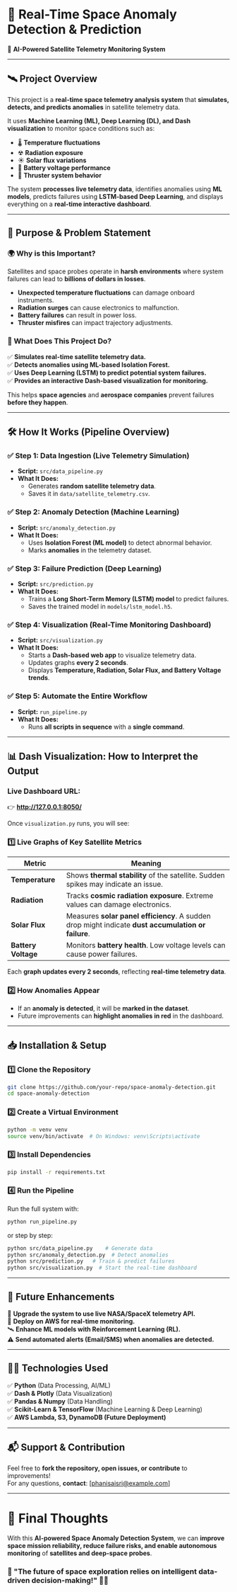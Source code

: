 # 🚀 Real-Time Space Anomaly Detection & Prediction  
📡 **AI-Powered Satellite Telemetry Monitoring System**  

---

## **🛰️ Project Overview**  
This project is a **real-time space telemetry analysis system** that **simulates, detects, and predicts anomalies** in satellite telemetry data.  

It uses **Machine Learning (ML), Deep Learning (DL), and Dash visualization** to monitor space conditions such as:  

- 🌡 **Temperature fluctuations**  
- ☢ **Radiation exposure**  
- ☀ **Solar flux variations**  
- 🔋 **Battery voltage performance**  
- 🚀 **Thruster system behavior**  

The system **processes live telemetry data**, identifies anomalies using **ML models**, predicts failures using **LSTM-based Deep Learning**, and displays everything on a **real-time interactive dashboard**.

---

## **🎯 Purpose & Problem Statement**
### **🌍 Why is this Important?**
Satellites and space probes operate in **harsh environments** where system failures can lead to **billions of dollars in losses**.  

- **Unexpected temperature fluctuations** can damage onboard instruments.  
- **Radiation surges** can cause electronics to malfunction.  
- **Battery failures** can result in power loss.  
- **Thruster misfires** can impact trajectory adjustments.  

### **🔬 What Does This Project Do?**
✅ **Simulates real-time satellite telemetry data.**  
✅ **Detects anomalies using ML-based Isolation Forest.**  
✅ **Uses Deep Learning (LSTM) to predict potential system failures.**  
✅ **Provides an interactive Dash-based visualization for monitoring.**  

This helps **space agencies** and **aerospace companies** prevent failures **before they happen**.

---

## **🛠️ How It Works (Pipeline Overview)**  

### **✅ Step 1: Data Ingestion (Live Telemetry Simulation)**
- **Script:** `src/data_pipeline.py`  
- **What It Does:**  
  - Generates **random satellite telemetry data**.  
  - Saves it in `data/satellite_telemetry.csv`.  

### **✅ Step 2: Anomaly Detection (Machine Learning)**
- **Script:** `src/anomaly_detection.py`  
- **What It Does:**  
  - Uses **Isolation Forest (ML model)** to detect abnormal behavior.  
  - Marks **anomalies** in the telemetry dataset.  

### **✅ Step 3: Failure Prediction (Deep Learning)**
- **Script:** `src/prediction.py`  
- **What It Does:**  
  - Trains a **Long Short-Term Memory (LSTM) model** to predict failures.  
  - Saves the trained model in `models/lstm_model.h5`.  

### **✅ Step 4: Visualization (Real-Time Monitoring Dashboard)**
- **Script:** `src/visualization.py`  
- **What It Does:**  
  - Starts a **Dash-based web app** to visualize telemetry data.  
  - Updates graphs **every 2 seconds**.  
  - Displays **Temperature, Radiation, Solar Flux, and Battery Voltage trends**.  

### **✅ Step 5: Automate the Entire Workflow**
- **Script:** `run_pipeline.py`  
- **What It Does:**  
  - Runs **all scripts in sequence** with a **single command**.  

---

## **📊 Dash Visualization: How to Interpret the Output**
### **Live Dashboard URL**:  
👉 **http://127.0.0.1:8050/**  

Once `visualization.py` runs, you will see:  

### **1️⃣ Live Graphs of Key Satellite Metrics**
| **Metric**          | **Meaning** |
|---------------------|------------|
| **Temperature**     | Shows **thermal stability** of the satellite. Sudden spikes may indicate an issue. |
| **Radiation**       | Tracks **cosmic radiation exposure**. Extreme values can damage electronics. |
| **Solar Flux**      | Measures **solar panel efficiency**. A sudden drop might indicate **dust accumulation or failure**. |
| **Battery Voltage** | Monitors **battery health**. Low voltage levels can cause power failures. |

Each **graph updates every 2 seconds**, reflecting **real-time telemetry data**.

### **2️⃣ How Anomalies Appear**
- If an **anomaly is detected**, it will be **marked in the dataset**.  
- Future improvements can **highlight anomalies in red** in the dashboard.  

---

## **📥 Installation & Setup**
### **1️⃣ Clone the Repository**
```bash
git clone https://github.com/your-repo/space-anomaly-detection.git
cd space-anomaly-detection
```

### **2️⃣ Create a Virtual Environment**
```bash
python -m venv venv
source venv/bin/activate  # On Windows: venv\Scripts\activate
```

### **3️⃣ Install Dependencies**
```bash
pip install -r requirements.txt
```

### **4️⃣ Run the Pipeline**
Run the full system with:
```bash
python run_pipeline.py
```
or step by step:
```bash
python src/data_pipeline.py    # Generate data
python src/anomaly_detection.py  # Detect anomalies
python src/prediction.py   # Train & predict failures
python src/visualization.py  # Start the real-time dashboard
```

---

## **📡 Future Enhancements**
🚀 **Upgrade the system to use live NASA/SpaceX telemetry API.**  
📡 **Deploy on AWS for real-time monitoring.**  
🛰️ **Enhance ML models with Reinforcement Learning (RL).**  
⚠️ **Send automated alerts (Email/SMS) when anomalies are detected.**  

---

## **👨‍💻 Technologies Used**
✅ **Python** (Data Processing, AI/ML)  
✅ **Dash & Plotly** (Data Visualization)  
✅ **Pandas & Numpy** (Data Handling)  
✅ **Scikit-Learn & TensorFlow** (Machine Learning & Deep Learning)  
✅ **AWS Lambda, S3, DynamoDB (Future Deployment)**  

---

## **📬 Support & Contribution**
Feel free to **fork the repository, open issues, or contribute** to improvements!  
For any questions, **contact**: [phanisaisri@example.com]  

---

# **🚀 Final Thoughts**
With this **AI-powered Space Anomaly Detection System**, we can **improve space mission reliability, reduce failure risks, and enable autonomous monitoring** of **satellites and deep-space probes**.  

### **📡 "The future of space exploration relies on intelligent data-driven decision-making!"** 🚀✨  